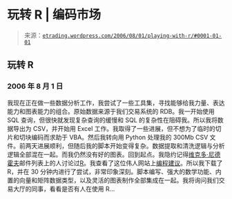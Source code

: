 <!--yml

分类：未分类

日期：2024-05-12 19:51:47

-->

# 玩转 R | 编码市场

> 来源：[`etrading.wordpress.com/2006/08/01/playing-with-r/#0001-01-01`](https://etrading.wordpress.com/2006/08/01/playing-with-r/#0001-01-01)

## 玩转 R

### 2006 年 8 月 1 日

我现在正在做一些数据分析工作，我尝试了一些工具集，寻找能够给我力量、表达能力和图表能力的组合。原始数据来源于我们交易系统的 RDB。我一开始使用 SQL 查询，但很快就发现复杂查询的缓慢和 SQL 的复杂性在阻碍我。所以我将数据导出为 CSV，并开始用 Excel 工作。我取得了一些进展，但不想为了临时的切片和切块编码而求助于 VBA。然后我转向用 Python 处理我的 300Mb CSV 文件。前两天进展顺利，但随后我的脚本开始变得复杂。数据提取和清洗逻辑与分析逻辑全部混在一起。而我仍然没有好的图表。回到起点。我隐约记得[维克多·尼德霍夫](http://www.dailyspeculations.com)邮件列表上的人讨论过[R](http://www.r-project.org)。我查看了这位伟人网站上[编程建议](http://www.dailyspeculations.com/wiz/programming4newbies.html)。所以我下载了 R，并在 30 分钟内进行了尝试，非常印象深刻。脚本编写、强大的数学功能、内置的向量和矩阵数据类型，以及灵活的图表制作全部集成在一起。我将询问我们交易大厅的同事，看看是否有人在使用 R…

